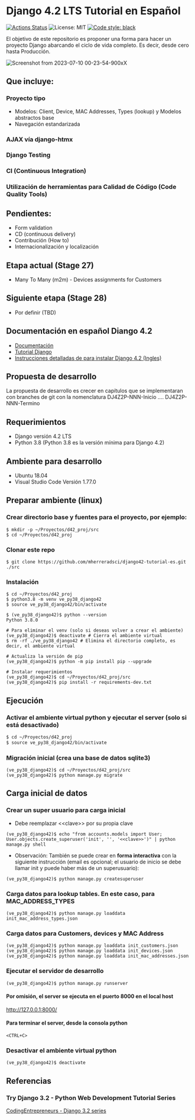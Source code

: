 # Django 4.2 LTS Tutorial en Español

<p align="left">
<a href="https://github.com/mherreradsci/django42-tutorial-es/actions"><img alt="Actions Status" src="https://github.com/mherreradsci/django42-tutorial-es/workflows/Django%20CI/badge.svg"></a>
<a><href="https://github.com/mherreradsci/django42-tutorial-es/blob/main/LICENSE"><img alt="License: MIT" src="https://img.shields.io/badge/License-MIT-indigo.svg"></a>
<a href="https://github.com/psf/black"><img alt="Code style: black" src="https://img.shields.io/badge/code%20style-black-000000.svg"></a>
<a href="https://github.com/mherreradsci/django42-tutorial-es/actions/workflows/django.yml"><img alt="" src="https://img.shields.io/badge/Coverage-98%25-brightgreen.svg"></a>
</p>


El objetivo de este repositorio es proponer una forma para hacer un proyecto Django abarcando el ciclo de vida completo. Es decir, desde cero hasta Producción.

![Screenshot from 2023-07-10 00-23-54-900xX](https://github.com/mherreradsci/django42-tutorial-es/assets/73266769/acd34935-5b99-4fc9-95f1-1e8489361b1e)

## Que incluye:
### Proyecto tipo
* Modelos: Client, Device, MAC Addresses, Types (lookup) y Modelos abstractos base
* Navegación estandarizada
### AJAX vía django-htmx
### Django Testing
### CI (Continuous Integration)
### Utilización de herramientas para Calidad de Código (Code Quality Tools)




## Pendientes:
* Form validation
* CD (continuous delivery)
* Contribución (How to)
* Internacionalización y localización


## Etapa actual (Stage 27)
* Many To Many (m2m) - Devices assignments for Customers

## Siguiente etapa (Stage 28)
* Por definir (TBD)

## Documentación en español Diango 4.2
- [Documentación](https://docs.djangoproject.com/es/4.2/)
- [Tutorial Django](https://docs.djangoproject.com/es/4.2/intro/tutorial01/)
- [Instrucciones detalladas de para instalar Django 4.2 (Ingles)](https://github.com/django/django/blob/9d756afb07de8ef6e4d1980413979496643f1c3b/docs/intro/install.txt)

## Propuesta de desarrollo
La propuesta de desarrollo es crecer en capítulos que se implementaran con branches de git con la nomenclatura DJ4Z2P-NNN-Inicio .... DJ4Z2P-NNN-Termino

## Requerimientos
- Django versión 4.2 LTS
- Python 3.8  (Python 3.8 es la versión mínima para Django 4.2)

## Ambiente para desarrollo
- Ubuntu 18.04
- Visual Studio Code Versión 1.77.0

## Preparar ambiente (linux)
### Crear directorio base y fuentes para el proyecto, por ejemplo:
```
$ mkdir -p ~/Proyectos/d42_proj/src
$ cd ~/Proyectos/d42_proj
```
### Clonar este repo
```
$ git clone https://github.com/mherreradsci/django42-tutorial-es.git ./src
```

### Instalación
```
$ cd ~/Proyectos/d42_proj
$ python3.8 -m venv ve_py38_django42
$ source ve_py38_django42/bin/activate

$ (ve_py38_django42)$ python --version
Python 3.8.0

# Para eliminar el venv (solo si deseas volver a crear el ambiente)
(ve_py38_django42)$ deactivate # Cierra el ambiente virtual
$ rm -rf ./ve_py38_django42 # Elimina el directorio completo, es decir, el ambiente virtual

# Actualiza la versión de pip
(ve_py38_django42)$ python -m pip install pip --upgrade

# Instalar requerimientos
(ve_py38_django42)$ cd ~/Proyectos/d42_proj/src
(ve_py38_django42)$ pip install -r requirements-dev.txt
```
## Ejecución
### Activar el ambiente virtual python y ejecutar el server (solo si está desactivado)
``` bash
$ cd ~/Proyectos/d42_proj
$ source ve_py38_django42/bin/activate
```
### Migración inicial (crea una base de datos sqlite3)
```
(ve_py38_django42)$ cd ~/Proyectos/d42_proj/src
(ve_py38_django42)$ python manage.py migrate
```
## Carga inicial de datos
### Crear un super usuario para carga inicial
* Debe reemplazar \<\<clave\>\> por su propia clave

```
(ve_py38_django42)$ echo "from accounts.models import User; User.objects.create_superuser('init', '', '<<clave>>')" | python manage.py shell
```
* Observación: También se puede crear en **forma __interactiva__** con la siguiente instrucción (email es opcional; el usuario de inicio se debe llamar init y puede haber más de un superusuario):
```
(ve_py38_django42)$ python manage.py createsuperuser
```
### Carga datos para lookup tables. En este caso, para MAC_ADDRESS_TYPES
```
(ve_py38_django42)$ python manage.py loaddata init_mac_address_types.json
```
### Carga datos para Customers, devices y MAC Address
```
(ve_py38_django42)$ python manage.py loaddata init_customers.json
(ve_py38_django42)$ python manage.py loaddata init_devices.json
(ve_py38_django42)$ python manage.py loaddata init_mac_addresses.json
```

### Ejecutar el servidor de desarrollo
```
(ve_py38_django42)$ python manage.py runserver
```
#### Por omisión, el server se ejecuta en el puerto 8000 en el local host
http://127.0.0.1:8000/

#### Para terminar el server, desde la consola python
```
<CTRL+C>
```
### Desactivar el ambiente virtual python
```
(ve_py38_django42)$ deactivate
```

## Referencias
### Try Django 3.2 - Python Web Development Tutorial Series
 [CodingEntrepreneurs - Django 3.2 series](https://youtube.com/playlist?list=PLEsfXFp6DpzRMby_cSoWTFw8zaMdTEXgL)
